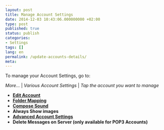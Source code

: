 ```yaml
---
layout: post
title: Manage Account Settings
date: 2014-12-03 10:43:06.000000000 +02:00
type: post
published: true
status: publish
categories:
- Settings
tags: []
lang: en
permalink: /update-accounts-details/
meta:
---
```


To manage your Account Settings, go to:

*More...* \| *Various Account Settings* \| *Tap the account you want to manage*

* **[Edit Account](/edit-account/)**
* **[Folder Mapping](/map-folders-to-provider/)**
* **[Compose Sound](/disable-outgoing-sound/)**
* **Always Show images**
* **[Advanced Account Settings](/advanced-account-settings/)**
* **Delete Messages on Server (only available for POP3 Accounts)**
